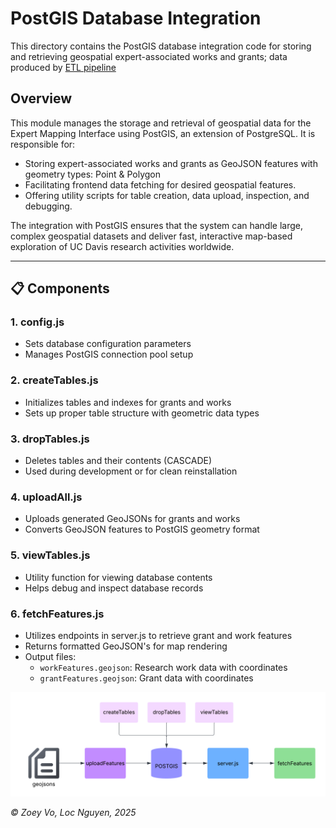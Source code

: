 # PostGIS Database Integration

This directory contains the PostGIS database integration code for storing and retrieving geospatial expert-associated works and grants; data produced by [ETL pipeline](../etl/README.md)

## Overview

This module manages the storage and retrieval of geospatial data for the Expert Mapping Interface using PostGIS, an extension of PostgreSQL. It is responsible for:

- Storing expert-associated works and grants as GeoJSON features with geometry types: Point & Polygon
- Facilitating frontend data fetching for desired geospatial features.
- Offering utility scripts for table creation, data upload, inspection, and debugging.

The integration with PostGIS ensures that the system can handle large, complex geospatial datasets and deliver fast, interactive map-based exploration of UC Davis research activities worldwide.

---

## 📋 Components

### 1.  config.js
- Sets database configuration parameters
- Manages PostGIS connection pool setup

### 2.  createTables.js
- Initializes tables and indexes for grants and works
- Sets up proper table structure with geometric data types

### 3.  dropTables.js
- Deletes tables and their contents (CASCADE)
- Used during development or for clean reinstallation

### 4.  uploadAll.js
- Uploads generated GeoJSONs for grants and works
- Converts GeoJSON features to PostGIS geometry format

### 5.  viewTables.js
- Utility function for viewing database contents
- Helps debug and inspect database records

### 6.  fetchFeatures.js
- Utilizes endpoints in server.js to retrieve grant and work features
- Returns formatted GeoJSON's for map rendering
- Output files:
  - `workFeatures.geojson`:  Research work data with coordinates
  - `grantFeatures.geojson`: Grant data with coordinates

![ETL Pipeline Diagram](../../assets/postgis.png)

*© Zoey Vo, Loc Nguyen, 2025*